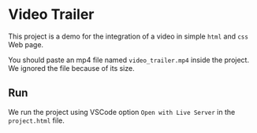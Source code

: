 # Video Trailer

This project is a demo for the integration of a video in simple `html` and `css` Web page.

You should paste an mp4 file named `video_trailer.mp4` inside the project. We ignored the file because of its size.

## Run

We run the project using VSCode option `Open with Live Server` in the `project.html` file.
